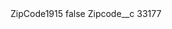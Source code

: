 <?xml version="1.0" encoding="UTF-8"?>
<CustomMetadata xmlns="http://soap.sforce.com/2006/04/metadata" xmlns:xsi="http://www.w3.org/2001/XMLSchema-instance" xmlns:xsd="http://www.w3.org/2001/XMLSchema">
    <label>ZipCode1915</label>
    <protected>false</protected>
    <values>
        <field>Zipcode__c</field>
        <value xsi:type="xsd:string">33177</value>
    </values>
</CustomMetadata>
